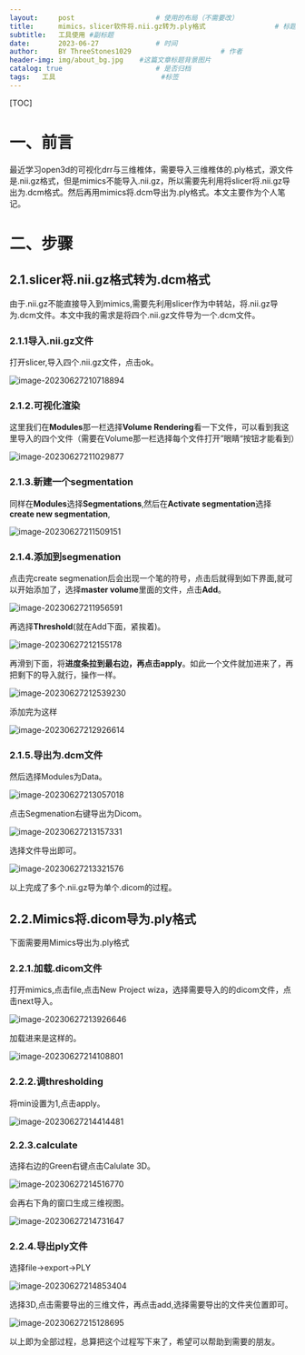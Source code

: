 ```yaml
---
layout:     post   				    # 使用的布局（不需要改）
title:      mimics，slicer软件将.nii.gz转为.ply格式 				# 标题 
subtitle:   工具使用 #副标题
date:       2023-06-27 				# 时间
author:     BY ThreeStones1029 						# 作者
header-img: img/about_bg.jpg 	#这篇文章标题背景图片
catalog: true 						# 是否归档
tags:	工具							#标签
---
```


[TOC]

# 一、前言

最近学习open3d的可视化drr与三维椎体，需要导入三维椎体的.ply格式，源文件是.nii.gz格式，但是mimics不能导入.nii.gz，所以需要先利用将slicer将.nii.gz导出为.dcm格式。然后再用mimics将.dcm导出为.ply格式。本文主要作为个人笔记。

# 二、步骤

## 2.1.slicer将.nii.gz格式转为.dcm格式

由于.nii.gz不能直接导入到mimics,需要先利用slicer作为中转站，将.nii.gz导为.dcm文件。本文中我的需求是将四个.nii.gz文件导为一个.dcm文件。

### 2.1.1导入.nii.gz文件

打开slicer,导入四个.nii.gz文件，点击ok。

![image-20230627210718894](https://cdn.jsdelivr.net/gh/ThreeStones1029/blogimages/img/image-20230627210718894.png)

### 2.1.2.可视化渲染

这里我们在**Modules**那一栏选择**Volume Rendering**看一下文件，可以看到我这里导入的四个文件（需要在Volume那一栏选择每个文件打开”眼睛“按钮才能看到）

![image-20230627211029877](https://cdn.jsdelivr.net/gh/ThreeStones1029/blogimages/img/image-20230627211029877.png)

### 2.1.3.新建一个segmentation

同样在**Modules**选择**Segmentations**,然后在**Activate segmentation**选择**create new segmentation**,

![image-20230627211509151](https://cdn.jsdelivr.net/gh/ThreeStones1029/blogimages/img/image-20230627211509151.png)

### 2.1.4.添加到segmenation

点击完create segmenation后会出现一个笔的符号，点击后就得到如下界面,就可以开始添加了，选择**master volume**里面的文件，点击**Add**。

![image-20230627211956591](https://cdn.jsdelivr.net/gh/ThreeStones1029/blogimages/img/image-20230627211956591.png)

再选择**Threshold**(就在Add下面，紧挨着)。

![image-20230627212155178](https://cdn.jsdelivr.net/gh/ThreeStones1029/blogimages/img/image-20230627212155178.png)

再滑到下面，将**进度条拉到最右边，再点击apply**。如此一个文件就加进来了，再把剩下的导入就行，操作一样。

![image-20230627212539230](https://cdn.jsdelivr.net/gh/ThreeStones1029/blogimages/img/image-20230627212539230.png)

添加完为这样

![image-20230627212926614](https://cdn.jsdelivr.net/gh/ThreeStones1029/blogimages/img/image-20230627212926614.png)

### 2.1.5.导出为.dcm文件

然后选择Modules为Data。

![image-20230627213057018](https://cdn.jsdelivr.net/gh/ThreeStones1029/blogimages/img/image-20230627213057018.png)

点击Segmenation右键导出为Dicom。

![image-20230627213157331](https://cdn.jsdelivr.net/gh/ThreeStones1029/blogimages/img/image-20230627213157331.png)

选择文件导出即可。

![image-20230627213321576](https://cdn.jsdelivr.net/gh/ThreeStones1029/blogimages/img/image-20230627213321576.png)

以上完成了多个.nii.gz导为单个.dicom的过程。

## 2.2.Mimics将.dicom导为.ply格式

下面需要用Mimics导出为.ply格式

### 2.2.1.加载.dicom文件

打开mimics,点击file,点击New Project wiza，选择需要导入的的dicom文件，点击next导入。

![image-20230627213926646](https://cdn.jsdelivr.net/gh/ThreeStones1029/blogimages/img/image-20230627213926646.png)

加载进来是这样的。

![image-20230627214108801](https://cdn.jsdelivr.net/gh/ThreeStones1029/blogimages/img/image-20230627214108801.png)

### 2.2.2.调thresholding

将min设置为1,点击apply。

![image-20230627214414481](https://cdn.jsdelivr.net/gh/ThreeStones1029/blogimages/img/image-20230627214414481.png)

### 2.2.3.calculate

选择右边的Green右键点击Calulate 3D。

![image-20230627214516770](https://cdn.jsdelivr.net/gh/ThreeStones1029/blogimages/img/image-20230627214516770.png)

会再右下角的窗口生成三维视图。

![image-20230627214731647](https://cdn.jsdelivr.net/gh/ThreeStones1029/blogimages/img/image-20230627214731647.png)

### 2.2.4.导出ply文件

选择file->export->PLY

![image-20230627214853404](https://cdn.jsdelivr.net/gh/ThreeStones1029/blogimages/img/image-20230627214853404.png)

选择3D,点击需要导出的三维文件，再点击add,选择需要导出的文件夹位置即可。

![image-20230627215128695](https://cdn.jsdelivr.net/gh/ThreeStones1029/blogimages/img/image-20230627215128695.png)

以上即为全部过程，总算把这个过程写下来了，希望可以帮助到需要的朋友。